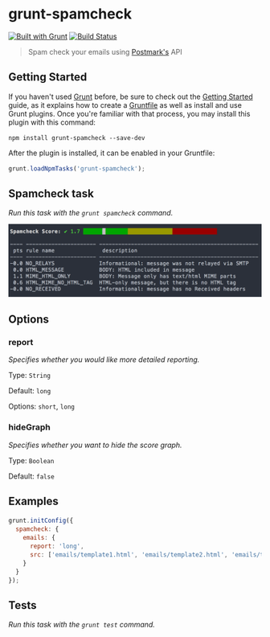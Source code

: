 # grunt-spamcheck

[![Built with Grunt](https://cdn.gruntjs.com/builtwith.png)](http://gruntjs.com/)
[![Build Status](https://travis-ci.org/derekrushforth/grunt-spamcheck.svg)](https://travis-ci.org/derekrushforth/grunt-spamcheck)

> Spam check your emails using [Postmark's](http://spamcheck.postmarkapp.com) API

## Getting Started

If you haven't used [Grunt](http://gruntjs.com/) before, be sure to check out the [Getting Started](http://gruntjs.com/getting-started) guide, as it explains how to create a [Gruntfile](http://gruntjs.com/sample-gruntfile) as well as install and use Grunt plugins. Once you're familiar with that process, you may install this plugin with this command:

```shell
npm install grunt-spamcheck --save-dev
```

After the plugin is installed, it can be enabled in your Gruntfile:

```js
grunt.loadNpmTasks('grunt-spamcheck');
```

## Spamcheck task
_Run this task with the `grunt spamcheck` command._

![grunt-spamcheck](grunt-spamcheck.png?raw=true)

## Options

### report
_Specifies whether you would like more detailed reporting._

Type: `String`

Default: `long`

Options: `short`, `long`


### hideGraph
_Specifies whether you want to hide the score graph._

Type: `Boolean`

Default: `false`


## Examples

```javascript
grunt.initConfig({
  spamcheck: {
    emails: {
      report: 'long',
      src: ['emails/template1.html', 'emails/template2.html', 'emails/template3.html']
    }
  }
});
```

## Tests
_Run this task with the `grunt test` command._